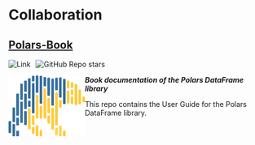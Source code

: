 # Collaboration 

## [Polars-Book](https://github.com/pola-rs/polars-book)
<a href="https://github.com/pola-rs/polars"><img alt="Link" src="https://img.shields.io/badge/Polars-package-blue" style="float:left; padding-right:10px" ></a>
![GitHub Repo stars](https://img.shields.io/github/stars/pola-rs/polars?style=social)



[<img src="https://raw.githubusercontent.com/pola-rs/polars-static/master/web/polars-logo-python.svg"  width="150" height="120" align="left">](https://fralfaro.github.io/ds_blog/python/2022/03/16/polars.html)
_**Book documentation of the Polars DataFrame library**_

This repo contains the User Guide for the Polars DataFrame library.

